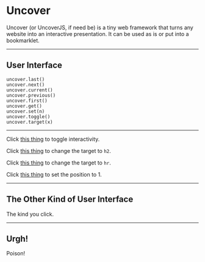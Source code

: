 # Uncover

Uncover (or UncoverJS, if need be) is a tiny web framework that
turns any website into an interactive presentation.
It can be used as is or put into a bookmarklet.

----

## User Interface

	uncover.last()
	uncover.next()
	uncover.current()
	uncover.previous()
	uncover.first()
	uncover.get()
	uncover.set(n)
	uncover.toggle()
	uncover.target(x)

----

Click
<a href="javascript:uncover.toggle();">this thing</a>
to toggle interactivity.

Click
<a href="javascript:uncover.target('h2');">this thing</a>
to change the target to `h2`.

Click
<a href="javascript:uncover.target('hr');">this thing</a>
to change the target to `hr`.

Click
<a href="javascript:uncover.set(1);">this thing</a>
to set the position to 1.

----

## The Other Kind of User Interface

The kind you click.

---

## Urgh!

Poison!
